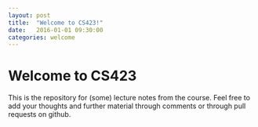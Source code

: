 ```yaml
---
layout: post
title:  "Welcome to CS423!"
date:   2016-01-01 09:30:00
categories: welcome
---
```


# Welcome to CS423

This is the repository for (some) lecture notes
from the course.  Feel free to add your thoughts
and further material through comments
or through pull requests on github.